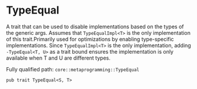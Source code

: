 # TypeEqual

A trait that can be used to disable implementations based on the types of the generic args. Assumes that `TypeEqualImpl<T>` is the only implementation of this trait.Primarily used for optimizations by enabling type-specific implementations. Since `TypeEqualImpl<T>` is the only implementation, adding `-TypeEqual<T, U>` as a trait bound ensures the implementation is only available when T and U are different types.

Fully qualified path: `core::metaprogramming::TypeEqual`

<pre><code class="language-rust">pub trait TypeEqual&lt;S, T&gt;</code></pre>

